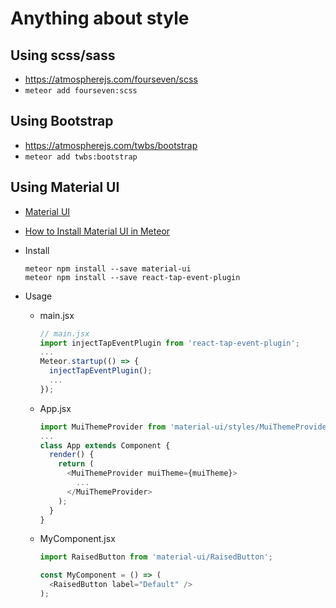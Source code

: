 # Anything about style

## Using scss/sass
* https://atmospherejs.com/fourseven/scss
* ```meteor add fourseven:scss```

## Using Bootstrap
* https://atmospherejs.com/twbs/bootstrap
* ```meteor add twbs:bootstrap```

## Using Material UI
* [Material UI](http://www.material-ui.com/#/)
* [How to Install Material UI in Meteor](https://forums.meteor.com/t/cannot-use-material-ui-with-meteor/26379/3)
* Install

  ```
  meteor npm install --save material-ui
  meteor npm install --save react-tap-event-plugin
  ```

* Usage
  * main.jsx
  
    ```js
    // main.jsx
    import injectTapEventPlugin from 'react-tap-event-plugin';
    ...
    Meteor.startup(() => {
      injectTapEventPlugin();
      ...
    });
    ```
    
  * App.jsx
    
    ```js
    import MuiThemeProvider from 'material-ui/styles/MuiThemeProvider';
    ...
    class App extends Component {
      render() {
        return (
          <MuiThemeProvider muiTheme={muiTheme}>
            ...
          </MuiThemeProvider>
        );
      }
    }
    ```
    
  * MyComponent.jsx
  
    ```js
    import RaisedButton from 'material-ui/RaisedButton';
    
    const MyComponent = () => (
      <RaisedButton label="Default" />
    );
    ```
    
